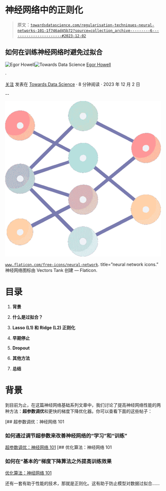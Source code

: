 # 神经网络中的正则化

> 原文：[`towardsdatascience.com/regularisation-techniques-neural-networks-101-1f746ad45b72?source=collection_archive---------6-----------------------#2023-12-02`](https://towardsdatascience.com/regularisation-techniques-neural-networks-101-1f746ad45b72?source=collection_archive---------6-----------------------#2023-12-02)

## 如何在训练神经网络时避免过拟合

[](https://medium.com/@egorhowell?source=post_page-----1f746ad45b72--------------------------------)![Egor Howell](https://medium.com/@egorhowell?source=post_page-----1f746ad45b72--------------------------------)[](https://towardsdatascience.com/?source=post_page-----1f746ad45b72--------------------------------)![Towards Data Science](https://towardsdatascience.com/?source=post_page-----1f746ad45b72--------------------------------) [Egor Howell](https://medium.com/@egorhowell?source=post_page-----1f746ad45b72--------------------------------)

·

[关注](https://medium.com/m/signin?actionUrl=https%3A%2F%2Fmedium.com%2F_%2Fsubscribe%2Fuser%2F1cac491223b2&operation=register&redirect=https%3A%2F%2Ftowardsdatascience.com%2Fregularisation-techniques-neural-networks-101-1f746ad45b72&user=Egor+Howell&userId=1cac491223b2&source=post_page-1cac491223b2----1f746ad45b72---------------------post_header-----------) 发表在 [Towards Data Science](https://towardsdatascience.com/?source=post_page-----1f746ad45b72--------------------------------) · 8 分钟阅读 · 2023 年 12 月 2 日[](https://medium.com/m/signin?actionUrl=https%3A%2F%2Fmedium.com%2F_%2Fvote%2Ftowards-data-science%2F1f746ad45b72&operation=register&redirect=https%3A%2F%2Ftowardsdatascience.com%2Fregularisation-techniques-neural-networks-101-1f746ad45b72&user=Egor+Howell&userId=1cac491223b2&source=-----1f746ad45b72---------------------clap_footer-----------)

--

[](https://medium.com/m/signin?actionUrl=https%3A%2F%2Fmedium.com%2F_%2Fbookmark%2Fp%2F1f746ad45b72&operation=register&redirect=https%3A%2F%2Ftowardsdatascience.com%2Fregularisation-techniques-neural-networks-101-1f746ad45b72&source=-----1f746ad45b72---------------------bookmark_footer-----------)![](img/e56562ba2f8d215063ee836b97f5018d.png)

[`www.flaticon.com/free-icons/neural-network`](https://www.flaticon.com/free-icons/neural-network). title=”neural network icons.” 神经网络图标由 Vectors Tank 创建 — Flaticon.

# 目录

1.  **背景**

1.  **什么是过拟合？**

1.  **Lasso (L1) 和 Ridge (L2) 正则化**

1.  **早期停止**

1.  **Dropout**

1.  **其他方法**

1.  **总结**

# 背景

到目前为止，在这篇神经网络基础系列文章中，我们讨论了提高神经网络性能的两种方法：**超参数调优**和更快的梯度下降优化器。你可以查看下面的这些帖子：

[](/hyperparameter-tuning-neural-networks-101-ca1102891b27?source=post_page-----1f746ad45b72--------------------------------) [## 超参数调优：神经网络 101

### 如何通过调节超参数来改善神经网络的“学习”和“训练”

[超参数调优：神经网络 101](https://towardsdatascience.com/hyperparameter-tuning-neural-networks-101-ca1102891b27?source=post_page-----1f746ad45b72--------------------------------) [## 优化算法：神经网络 101

### 如何在“基本的”梯度下降算法之外提高训练效果

[优化算法：神经网络 101](https://towardsdatascience.com/optimisation-algorithms-neural-networks-101-256e16a88412?source=post_page-----1f746ad45b72--------------------------------)

还有一套有助于性能的技术，那就是正则化。这有助于防止模型对数据过拟合……
